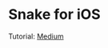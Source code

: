 # Snake for iOS

Tutorial: [Medium](https://medium.com/@gavin9/how-to-build-an-iphone-game-from-scratch-using-spritekit-no-coding-experience-required-bf486568075a)